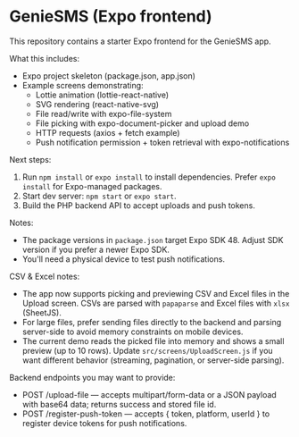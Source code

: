 # GenieSMS (Expo frontend)

This repository contains a starter Expo frontend for the GenieSMS app.

What this includes:

- Expo project skeleton (package.json, app.json)
- Example screens demonstrating:
  - Lottie animation (lottie-react-native)
  - SVG rendering (react-native-svg)
  - File read/write with expo-file-system
  - File picking with expo-document-picker and upload demo
  - HTTP requests (axios + fetch example)
  - Push notification permission + token retrieval with expo-notifications

Next steps:

1. Run `npm install` or `expo install` to install dependencies. Prefer `expo install` for Expo-managed packages.
2. Start dev server: `npm start` or `expo start`.
3. Build the PHP backend API to accept uploads and push tokens.

Notes:

- The package versions in `package.json` target Expo SDK 48. Adjust SDK version if you prefer a newer Expo SDK.
- You'll need a physical device to test push notifications.

CSV & Excel notes:

- The app now supports picking and previewing CSV and Excel files in the Upload screen. CSVs are parsed with `papaparse` and Excel files with `xlsx` (SheetJS).
- For large files, prefer sending files directly to the backend and parsing server-side to avoid memory constraints on mobile devices.
- The current demo reads the picked file into memory and shows a small preview (up to 10 rows). Update `src/screens/UploadScreen.js` if you want different behavior (streaming, pagination, or server-side parsing).

Backend endpoints you may want to provide:

- POST /upload-file — accepts multipart/form-data or a JSON payload with base64 data; returns success and stored file id.
- POST /register-push-token — accepts { token, platform, userId } to register device tokens for push notifications.
